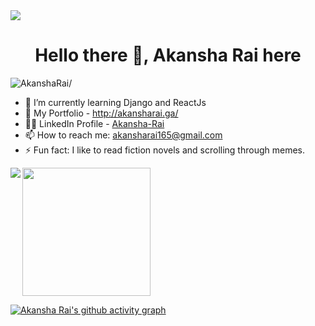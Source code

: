
<img src="https://capsule-render.vercel.app/api?type=waving&color=gradient&height=180&section=header&text=Akansha%20Rai&fontSize=50&animation=scaleIn&fontAlignY=38&fontAlign=75&reversal=true" />
<h1 align="center">Hello there 👋, Akansha Rai here</h1>
<p align="left"> <img src=https://komarev.com/ghpvc/?username=AkanR alt=AkanshaRai/> </p>

- 🌱 I’m currently learning Django and ReactJs
- 🤠 My Portfolio - http://akansharai.ga/
- 🙋‍♀️ LinkedIn Profile - <a href="https://www.linkedin.com/in/akansha-rai/">Akansha-Rai</a>
- 📫 How to reach me: akansharai165@gmail.com
- ⚡ Fun fact: I like to read fiction novels and scrolling through memes.





<img align="left" src="https://github-readme-stats.vercel.app/api/top-langs?username=AkanR&show_icons=true&theme=vue-dark&hide_border=true"/>

<img src="https://github-readme-stats.vercel.app/api?username=AkanR&count_private=true&show_icons=true&theme=vue-dark&hide_border=true" height="205">



[![Akansha Rai's github activity graph](https://activity-graph.herokuapp.com/graph?username=AkanR&theme=xcode)](https://git.io/AkanR)

